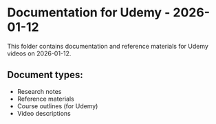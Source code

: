 # Documentation for Udemy - 2026-01-12

This folder contains documentation and reference materials for Udemy videos on 2026-01-12.

## Document types:
- Research notes
- Reference materials
- Course outlines (for Udemy)
- Video descriptions

